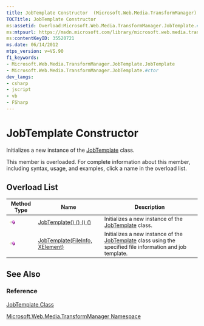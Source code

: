 ```yaml
---
title: JobTemplate Constructor  (Microsoft.Web.Media.TransformManager)
TOCTitle: JobTemplate Constructor
ms:assetid: Overload:Microsoft.Web.Media.TransformManager.JobTemplate.#ctor
ms:mtpsurl: https://msdn.microsoft.com/library/microsoft.web.media.transformmanager.jobtemplate.jobtemplate(v=VS.90)
ms:contentKeyID: 35520721
ms.date: 06/14/2012
mtps_version: v=VS.90
f1_keywords:
- Microsoft.Web.Media.TransformManager.JobTemplate.JobTemplate
- Microsoft.Web.Media.TransformManager.JobTemplate.#ctor
dev_langs:
- csharp
- jscript
- vb
- FSharp
---
```


# JobTemplate Constructor

Initializes a new instance of the [JobTemplate](jobtemplate-class-microsoft-web-media-transformmanager.md) class.

This member is overloaded. For complete information about this member, including syntax, usage, and examples, click a name in the overload list.

## Overload List

|Method Type|Name|Description|
|--- |--- |--- |
|![Public method](images/Hh125771.pubmethod(en-us,VS.90).gif "Public method")|[JobTemplate() () () ()](jobtemplate-constructor-microsoft-web-media-transformmanager_1.md)|Initializes a new instance of the [JobTemplate](jobtemplate-class-microsoft-web-media-transformmanager.md) class.|
|![Public method](images/Hh125771.pubmethod(en-us,VS.90).gif "Public method")|[JobTemplate(FileInfo, XElement)](jobtemplate-constructor-fileinfo-xelement-microsoft-web-media-transformmanager.md)|Initializes a new instance of the [JobTemplate](jobtemplate-class-microsoft-web-media-transformmanager.md) class using the specified file information and job template.|

## See Also

### Reference

[JobTemplate Class](jobtemplate-class-microsoft-web-media-transformmanager.md)

[Microsoft.Web.Media.TransformManager Namespace](microsoft-web-media-transformmanager-namespace.md)
